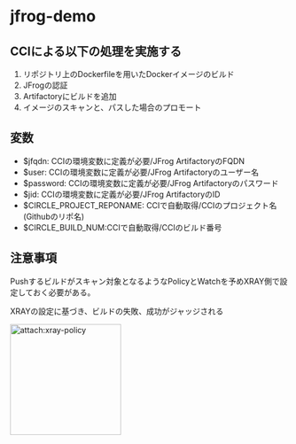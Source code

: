 # jfrog-demo

## CCIによる以下の処理を実施する

1. リポジトリ上のDockerfileを用いたDockerイメージのビルド
1. JFrogの認証
1. Artifactoryにビルドを追加
1. イメージのスキャンと、パスした場合のプロモート

## 変数
- $jfqdn: CCIの環境変数に定義が必要/JFrog ArtifactoryのFQDN
- $user: CCIの環境変数に定義が必要/JFrog Artifactoryのユーザー名
- $password: CCIの環境変数に定義が必要/JFrog Artifactoryのパスワード
- $jid: CCIの環境変数に定義が必要/JFrog ArtifactoryのID 
- $CIRCLE_PROJECT_REPONAME: CCIで自動取得/CCIのプロジェクト名(Githubのリポ名)
- $CIRCLE_BUILD_NUM:CCIで自動取得/CCIのビルド番号

## 注意事項
Pushするビルドがスキャン対象となるようなPolicyとWatchを予めXRAY側で設定しておく必要がある。

XRAYの設定に基づき、ビルドの失敗、成功がジャッジされる

<img src="attach:img/xraypolicy.png" alt="attach:xray-policy" title="attach:cat" width="200" height="200">
